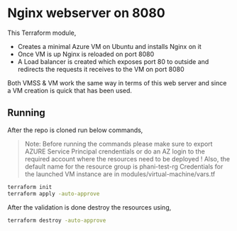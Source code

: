 # Nginx webserver on 8080

This Terraform module,
 - Creates a minimal Azure VM on Ubuntu and installs Nginx on it
 - Once VM is up Nginx is reloaded on port 8080
 - A Load balancer is created which exposes port 80 to outside and redirects the requests it receives to the VM on port 8080

Both VMSS & VM work the same way in terms of this web server and since a VM creation is quick that has been used.

## Running

After the repo is cloned run below commands,
> Note: Before running the commands please make sure to export AZURE Service Principal crendentials or do an AZ login to the required account where the resources need to be deployed !
> Also, the default name for the resource group is phani-test-rg
> Credentials for the launched VM instance are in modules/virtual-machine/vars.tf

```sh
terraform init
terraform apply -auto-approve
```

After the validation is done destroy the resources using,

```sh
terraform destroy -auto-approve
```

